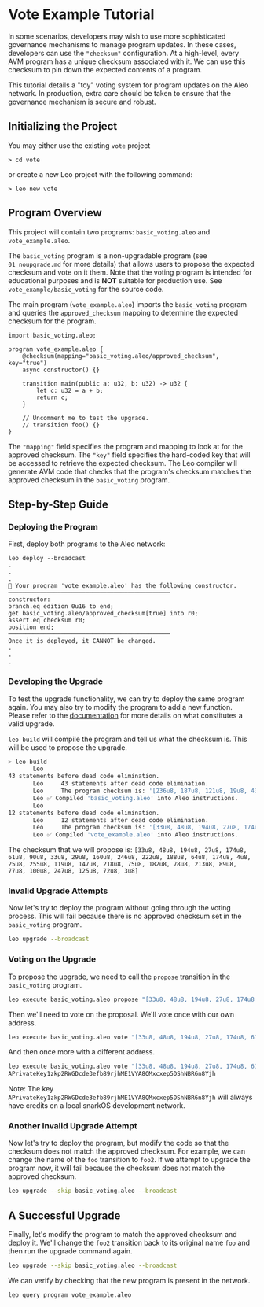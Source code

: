 # Vote Example Tutorial
In some scenarios, developers may wish to use more sophisticated governance mechanisms to manage program updates. 
In these cases, developers can use the `"checksum"` configuration.
At a high-level, every AVM program has a unique checksum associated with it. We can use this checksum to pin down the expected contents of a program.

This tutorial details a "toy" voting system for program updates on the Aleo network.
In production, extra care should be taken to ensure that the governance mechanism is secure and robust.

## Initializing the Project
You may either use the existing `vote` project
```
> cd vote
```
or create a new Leo project with the following command:
```
> leo new vote 
```



## Program Overview

This project will contain two programs: `basic_voting.aleo` and `vote_example.aleo`.

The `basic_voting` program is a non-upgradable program (see `01_noupgrade.md` for more details) that allows users to propose the expected checksum and vote on it them.
Note that the voting program is intended for educational purposes and is **NOT** suitable for production use.
See `vote_example/basic_voting` for the source code.

The main program (`vote_example.aleo`) imports the `basic_voting` program and queries the `approved_checksum` mapping to determine the expected checksum for the program.
```leo
import basic_voting.aleo;

program vote_example.aleo {
    @checksum(mapping="basic_voting.aleo/approved_checksum", key="true")
    async constructor() {}
    
    transition main(public a: u32, b: u32) -> u32 {
        let c: u32 = a + b;
        return c;
    }

    // Uncomment me to test the upgrade.
    // transition foo() {}
}
```

The `"mapping"` field specifies the program and mapping to look at for the approved checksum.
The `"key"` field specifies the hard-coded key that will be accessed to retrieve the expected checksum.
The Leo compiler will generate AVM code that checks that the program's checksum matches the approved checksum in the `basic_voting` program.

## Step-by-Step Guide

### Deploying the Program

First, deploy both programs to the Aleo network:

```
leo deploy --broadcast
.
.
.
🔧 Your program 'vote_example.aleo' has the following constructor.
──────────────────────────────────────────────
constructor:
branch.eq edition 0u16 to end;
get basic_voting.aleo/approved_checksum[true] into r0;
assert.eq checksum r0;
position end;
──────────────────────────────────────────────
Once it is deployed, it CANNOT be changed.
.
.
.
```

### Developing the Upgrade
To test the upgrade functionality, we can try to deploy the same program again.
You may also try to modify the program to add a new function.
Please refer to the [documentation](https://docs.leo-lang.org/guides/upgradability) for more details on what constitutes a valid upgrade.

`leo build` will compile the program and tell us what the checksum is. This will be used to propose the upgrade.

```bash
> leo build
       Leo     
43 statements before dead code elimination.
       Leo     43 statements after dead code elimination.
       Leo     The program checksum is: '[236u8, 187u8, 121u8, 19u8, 43u8, 151u8, 43u8, 148u8, 186u8, 84u8, 247u8, 47u8, 61u8, 191u8, 25u8, 144u8, 160u8, 154u8, 95u8, 43u8, 177u8, 250u8, 189u8, 109u8, 243u8, 208u8, 52u8, 113u8, 202u8, 82u8, 216u8, 66u8]'.
       Leo ✅ Compiled 'basic_voting.aleo' into Aleo instructions.
       Leo     
12 statements before dead code elimination.
       Leo     12 statements after dead code elimination.
       Leo     The program checksum is: '[33u8, 48u8, 194u8, 27u8, 174u8, 61u8, 90u8, 33u8, 29u8, 160u8, 246u8, 222u8, 188u8, 64u8, 174u8, 4u8, 25u8, 255u8, 119u8, 147u8, 218u8, 75u8, 182u8, 78u8, 213u8, 89u8, 77u8, 100u8, 247u8, 125u8, 72u8, 3u8]'.
       Leo ✅ Compiled 'vote_example.aleo' into Aleo instructions.
```

The checksum that we will propose is: `[33u8, 48u8, 194u8, 27u8, 174u8, 61u8, 90u8, 33u8, 29u8, 160u8, 246u8, 222u8, 188u8, 64u8, 174u8, 4u8, 25u8, 255u8, 119u8, 147u8, 218u8, 75u8, 182u8, 78u8, 213u8, 89u8, 77u8, 100u8, 247u8, 125u8, 72u8, 3u8]`

### Invalid Upgrade Attempts

Now let's try to deploy the program without going through the voting process.
This will fail because there is no approved checksum set in the `basic_voting` program.
```bash
leo upgrade --broadcast
```

### Voting on the Upgrade

To propose the upgrade, we need to call the `propose` transition in the `basic_voting` program.
```bash
leo execute basic_voting.aleo propose "[33u8, 48u8, 194u8, 27u8, 174u8, 61u8, 90u8, 33u8, 29u8, 160u8, 246u8, 222u8, 188u8, 64u8, 174u8, 4u8, 25u8, 255u8, 119u8, 147u8, 218u8, 75u8, 182u8, 78u8, 213u8, 89u8, 77u8, 100u8, 247u8, 125u8, 72u8, 3u8]" --broadcast
```

Then we'll need to vote on the proposal.
We'll vote once with our own address.
```bash
leo execute basic_voting.aleo vote "[33u8, 48u8, 194u8, 27u8, 174u8, 61u8, 90u8, 33u8, 29u8, 160u8, 246u8, 222u8, 188u8, 64u8, 174u8, 4u8, 25u8, 255u8, 119u8, 147u8, 218u8, 75u8, 182u8, 78u8, 213u8, 89u8, 77u8, 100u8, 247u8, 125u8, 72u8, 3u8]" true --broadcast
```
And then once more with a different address.
```bash
leo execute basic_voting.aleo vote "[33u8, 48u8, 194u8, 27u8, 174u8, 61u8, 90u8, 33u8, 29u8, 160u8, 246u8, 222u8, 188u8, 64u8, 174u8, 4u8, 25u8, 255u8, 119u8, 147u8, 218u8, 75u8, 182u8, 78u8, 213u8, 89u8, 77u8, 100u8, 247u8, 125u8, 72u8, 3u8]" true --broadcast --private-key 
APrivateKey1zkp2RWGDcde3efb89rjhME1VYA8QMxcxep5DShNBR6n8Yjh
```
Note: The key `APrivateKey1zkp2RWGDcde3efb89rjhME1VYA8QMxcxep5DShNBR6n8Yjh` will always have credits on a local snarkOS development network.

### Another Invalid Upgrade Attempt
Now let's try to deploy the program, but modify the code so that the checksum does not match the approved checksum.
For example, we can change the name of the `foo` transition to `foo2`.
If we attempt to upgrade the program now, it will fail because the checksum does not match the approved checksum.
```bash
leo upgrade --skip basic_voting.aleo --broadcast
```

## A Successful Upgrade
Finally, let's modify the program to match the approved checksum and deploy it.
We'll change the `foo2` transition back to its original name `foo` and then run the upgrade command again.
```bash
leo upgrade --skip basic_voting.aleo --broadcast
```

We can verify by checking that the new program is present in the network.
```bash
leo query program vote_example.aleo
```






